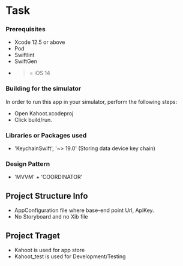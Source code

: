 # Task

### Prerequisites
* Xcode 12.5 or above
* Pod
* Swiftlint
* SwiftGen
* >= iOS 14

### Building for the simulator
In order to run this app in your simulator, perform the following steps:
* Open Kahoot.xcodeproj
* Click build/run.

### Libraries or Packages used
* 'KeychainSwift', '~> 19.0' (Storing data device key chain)

### Design Pattern
* 'MVVM' + 'COORDINATOR'


## Project Structure Info
* AppConfiguration file where base-end point Url, ApiKey.
* No Storyboard and no Xib file

## Project Traget
* Kahoot is used for app store
* Kahoot_test is used for Development/Testing

